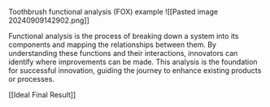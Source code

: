 


Toothbrush functional analysis (FOX) example
![[Pasted image 20240909142902.png]]


Functional analysis is the process of breaking down a system into its components and mapping the relationships between them. By understanding these functions and their interactions, innovators can identify where improvements can be made. This analysis is the foundation for successful innovation, guiding the journey to enhance existing products or processes.


[[Ideal Final Result]]